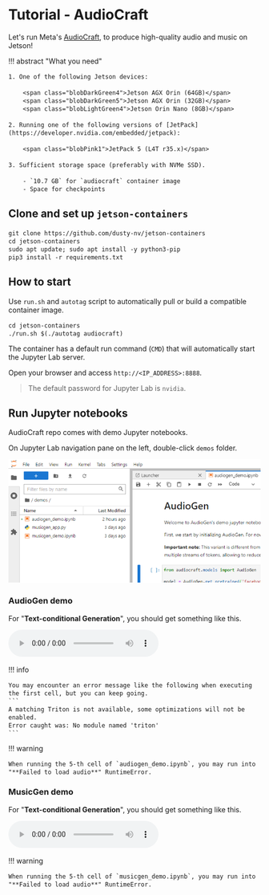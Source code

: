 # Tutorial - AudioCraft

Let's run Meta's [AudioCraft](https://github.com/facebookresearch/audiocraft), to produce high-quality audio and music on Jetson!

!!! abstract "What you need"

    1. One of the following Jetson devices:

        <span class="blobDarkGreen4">Jetson AGX Orin (64GB)</span>
        <span class="blobDarkGreen5">Jetson AGX Orin (32GB)</span>
        <span class="blobLightGreen4">Jetson Orin Nano (8GB)</span>

    2. Running one of the following versions of [JetPack](https://developer.nvidia.com/embedded/jetpack):

        <span class="blobPink1">JetPack 5 (L4T r35.x)</span>

    3. Sufficient storage space (preferably with NVMe SSD).

        - `10.7 GB` for `audiocraft` container image
        - Space for checkpoints

## Clone and set up `jetson-containers`

```
git clone https://github.com/dusty-nv/jetson-containers
cd jetson-containers
sudo apt update; sudo apt install -y python3-pip
pip3 install -r requirements.txt
```
## How to start

Use `run.sh` and `autotag` script to automatically pull or build a compatible container image.

```
cd jetson-containers
./run.sh $(./autotag audiocraft)
```

The container has a default run command (`CMD`) that will automatically start the Jupyter Lab server.

Open your browser and access `http://<IP_ADDRESS>:8888`.

> The default password for Jupyter Lab is `nvidia`.

## Run Jupyter notebooks

AudioCraft repo comes with demo Jupyter notebooks.

On Jupyter Lab navigation pane on the left, double-click `demos` folder. 

![](./images/audiocraft_jupyterlab_demo.png)

### AudioGen demo

For "**Text-conditional Generation**", you should get something like this.

<audio controls>
  <source src="./assets/subway.wav" type="audio/wav">
Your browser does not support the audio element.
</audio>

!!! info

    You may encounter an error message like the following when executing the first cell, but you can keep going.
    ```
    A matching Triton is not available, some optimizations will not be enabled.
    Error caught was: No module named 'triton'
    ```

!!! warning

    When running the 5-th cell of `audiogen_demo.ipynb`, you may run into "**Failed to load audio**" RuntimeError.

### MusicGen demo

For "**Text-conditional Generation**", you should get something like this.

<audio controls>
  <source src="./assets/80s-pop.wav" type="audio/wav">
Your browser does not support the audio element.
</audio>

!!! warning

    When running the 5-th cell of `musicgen_demo.ipynb`, you may run into "**Failed to load audio**" RuntimeError.